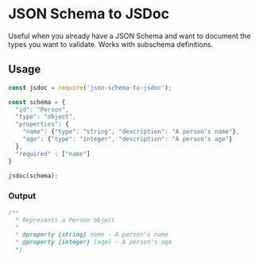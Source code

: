 # JSON Schema to JSDoc

Useful when you already have a JSON Schema and want to document the types you want to validate. Works with subschema definitions.


## Usage
```js
const jsdoc = require('json-schema-to-jsdoc');

const schema = {
  "id": "Person",
  "type": "object",
  "properties": {
    "name": {"type": "string", "description": "A person's name"},
    "age": {"type": "integer", "description": "A person's age"}
  },
  "required" : ["name"]
}

jsdoc(schema);
```

### Output
```js
/**
  * Represents a Person object
  *
  * @property {string} name - A person's name
  * @property {integer} [age] - A person's age
  */
```
